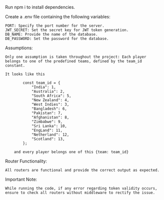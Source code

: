 Run npm i to install dependencies.

Create a .env file containing the following variables:

    PORT: Specify the port number for the server.
    JWT_SECRET: Set the secret key for JWT token generation.
    DB_NAME: Provide the name of the database.
    DB_PASSWORD: Set the password for the database.


Assumptions:

    Only one assumption is taken throughout the project: Each player belongs to one of the predefined teams, defined by the team_id constant.

    It looks like this

            const team_id = {
                "India": 1,
                "Australia": 2,
                "South Africa": 5,
                "New Zealand": 4,
                "West Indies": 3,
                "Bangladesh": 6,
                "Pakistan": 7,
                "Afghanistan": 8,
                "Zimbabwe": 9,
                "Sri Lanka": 10,
                "EngLand": 11,
                "Netherland": 12,
                "Scotland": 13,
            };

        and every player belongs one of this {team: team_id}


Router Functionality:

    All routers are functional and provide the correct output as expected.


Important Note:

    While running the code, if any error regarding token validity occurs, ensure to check all routers without middleware to rectify the issue.
